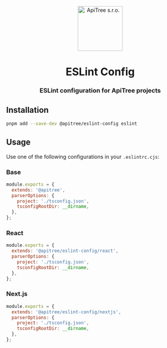 <div align="center">

<a href="https://github.com/ApiTreeCZ">
<img alt="ApiTree s.r.o." src="https://www.apitree.cz/static/images/logo-header.svg" width="120" />
</a>

# ESLint Config

### ESLint configuration for ApiTree projects

</div>

## Installation

```bash
pnpm add --save-dev @apitree/eslint-config eslint
```

## Usage

Use one of the following configurations in your `.eslintrc.cjs`:

### Base

```javascript
module.exports = {
  extends: '@apitree',
  parserOptions: {
    project: './tsconfig.json',
    tsconfigRootDir: __dirname,
  },
};
```

### React

```javascript
module.exports = {
  extends: '@apitree/eslint-config/react',
  parserOptions: {
    project: './tsconfig.json',
    tsconfigRootDir: __dirname,
  },
};
```

### Next.js

```javascript
module.exports = {
  extends: '@apitree/eslint-config/nextjs',
  parserOptions: {
    project: './tsconfig.json',
    tsconfigRootDir: __dirname,
  },
};
```
